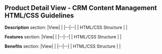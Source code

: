 ##  **Product Detail View** - CRM Content Management HTML/CSS Guidelines


**Description** section:
|View|  |
|--|--|
| HTML/CSS Structure |  |


**Features** section:
|View|  |
|--|--|
| HTML/CSS Structure |  |

**Benefits** section:
|View|  |
|--|--|
| HTML/CSS Structure |  |

